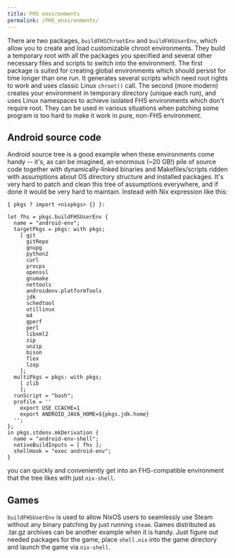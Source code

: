 ```yaml
---
title: FHS environments
permalink: /FHS_environments/
---
```


There are two packages, `buildFHSChrootEnv` and `buildFHSUserEnv`, which allow you to create and load customizable chroot environments. They build a temporary root with all the packages you specified and several other necessary files and scripts to switch into the environment. The first package is suited for creating global environments which should persist for time longer than one run. It generates several scripts which need root rights to work and uses classic Linux `chroot()` call. The second (more modern) creates your environment in temporary directory (unique each run), and uses Linux namespaces to achieve isolated FHS environments which don't require root. They can be used in various situations when patching some program is too hard to make it work in pure, non-FHS environment.

Android source code
-------------------

Android source tree is a good example when these environments come handy -- it's, as can be imagined, an enormous (~20 GB!) pile of source code together with dynamically-linked binaries and Makefiles/scripts ridden with assumptions about OS directory structure and installed packages. It's very hard to patch and clean this tree of assumptions everywhere, and if done it would be very hard to maintain. Instead with Nix expression like this:

    { pkgs ? import <nixpkgs> {} }:

    let fhs = pkgs.buildFHSUserEnv {
      name = "android-env";
      targetPkgs = pkgs: with pkgs;
        [ git
          gitRepo
          gnupg
          python2
          curl
          procps
          openssl
          gnumake
          nettools
          androidenv.platformTools
          jdk
          schedtool
          utillinux
          m4
          gperf
          perl
          libxml2
          zip
          unzip
          bison
          flex
          lzop
        ];
      multiPkgs = pkgs: with pkgs;
        [ zlib
        ];
      runScript = "bash";
      profile = ''
        export USE_CCACHE=1
        export ANDROID_JAVA_HOME=${pkgs.jdk.home}
      '';
    };
    in pkgs.stdenv.mkDerivation {
      name = "android-env-shell";
      nativeBuildInputs = [ fhs ];
      shellHook = "exec android-env";
    }

you can quickly and conveniently get into an FHS-compatible environment that the tree likes with just `nix-shell`.

Games
-----

`buildFHSUserEnv` is used to allow NixOS users to seamlessly use Steam without any binary patching by just running `steam`. Games distributed as .tar.gz archives can be another example when it is handy. Just figure out needed packages for the game, place `shell.nix` into the game directory and launch the game via `nix-shell`.